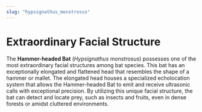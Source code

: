 ```yaml
---
slug: "hypsignathus_monstrosus"
---
```


# Extraordinary Facial Structure

The **Hammer-headed Bat** (_Hypsignathus monstrosus_)
possesses one of the most extraordinary facial structures among bat species.
This bat has an exceptionally elongated and flattened head that resembles the shape of a hammer or mallet.
The elongated head houses a specialized echolocation system
that allows the Hammer-headed Bat to emit and receive ultrasonic calls with exceptional precision.
By utilizing this unique facial structure, the bat can detect and locate prey, such as insects and fruits,
even in dense forests or amidst cluttered environments.
